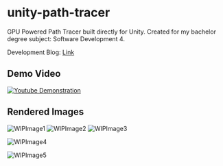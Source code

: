 # unity-path-tracer
GPU Powered Path Tracer built directly for Unity. Created for my bachelor degree subject: Software Development 4.

Development Blog: [Link](http://benjaminskinner.com.au/SD4-Blog/)

## Demo Video
[![Youtube Demonstration](http://img.youtube.com/vi/n__q2TgbKGM/0.jpg)](http://www.youtube.com/watch?v=n__q2TgbKGM)

## Rendered Images

![WIPImage1](http://benjaminskinner.com.au/SD4-Blog/img/WIP_05.png "WIP Image 01")
![WIPImage2](http://benjaminskinner.com.au/SD4-Blog/img/WIP_06.png "WIP Image 02")
![WIPImage3](http://benjaminskinner.com.au/SD4-Blog/img/WIP_13.png "WIP Image 03")

![WIPImage4](http://benjaminskinner.com.au/SD4-Blog/img/WIP_13.png "WIP Image 04")

![WIPImage5](http://benjaminskinner.com.au/SD4-Blog/img/WIP_12.png "WIP Image 05")

